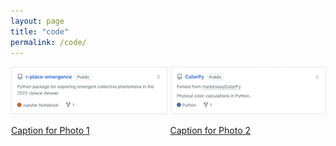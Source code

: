 ```yaml
---
layout: page
title: "code"
permalink: /code/
---
```


<style>
.grid-container {
    display: grid;
    grid-template-columns: repeat(auto-fill, minmax(200px, 1fr));
    gap: 5px; /* Increased gap between grid items */
    padding: 1px;
    width: 100%;
}
.grid-item {
    text-align: left;
}
.grid-item img {
    max-width: 100%;  /* Allow the image to shrink if needed */
    width: 500px;     /* Set a default width */
    height: auto;     /* Maintain aspect ratio */
    border-radius: 1px;
}
</style>


<div class="grid-container">
    <div class="grid-item">
        <a href="https://example.com/photo1">
            <img src="/images/code/rplace.png" alt="Photo 1">
            <p>Caption for Photo 1</p>
        </a>
    </div>
    <div class="grid-item">
        <a href="https://example.com/photo2">
            <img src="/images/code/colorpy.png" alt="Photo 2">
            <p>Caption for Photo 2</p>
        </a>
    </div>
    <!-- Add more grid items as needed -->
</div>
